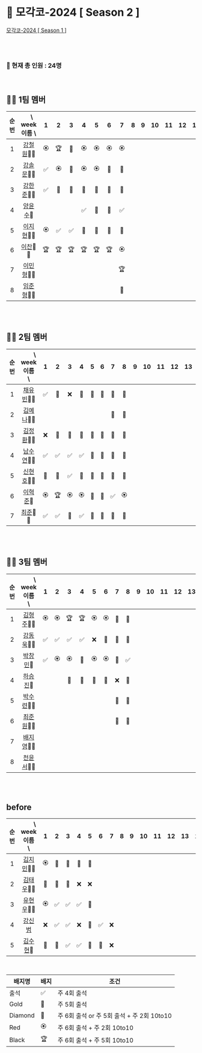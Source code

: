 # 🎾 모각코-2024 [ Season 2 ]

[모각코-2024 [ Season 1 ]](https://github.com/Dev-Explorers/mogakko-2024/wiki/%EB%AA%A8%EA%B0%81%EC%BD%94-%EC%8B%9C%EC%A6%8C-1)


<br>
<br>

### 📢 현재 총 인원 : 24명

<br>

## 🙋‍♂️ 1팀 멤버 

|순번|　\ week<br> 이름 \  |1 | 2|3|4| 5|6 |7|8|9 |10| 11| 12|13|14|15|
| :-: |:-: | :-: | :-: | :-:| :-:| :-:| :-: | :-: | :-: |  :-:|:-:|:-:|:-:|:-:|:-:|:-:|
|1| [강철원](https://github.com/Ryan-dia)🎾🎾    |🏵️|🏆|💎|🏵️|🏵️|🏵️|🏵️|
|2| [강솔문](https://github.com/)🎾🎾            |✅|🏵️|💎|🏵️|🏵️|💎|💎|
|3| [강한준](https://github.com/)🎾🎾            |✅|🏅|🏅|🏅|🏅|🏅|🏅|
|4| [양윤수](https://github.com/)🎾             |  | |  |✅|💎|💎|✅|
|5| [이지현](https://github.com/)🎾🎾            |🏵️|✅|✅|🏅|🏅|🏅|🏅|
|6| [이찬](https://github.com/)🎾🎾              |🏆|🏆|🏆|🏆|🏆|🏆|🏵️|
|7| [이민형](https://github.com/)🎾🎾              | | | | | | |  🏆|
|8| [임준형](https://github.com/)🎾🎾              | | | | | | |  🏅|

<br>
<br>

## 🙋‍♂️ 2팀 멤버 

|순번 | 　　\ week<br>이름　\  |1 | 2|3|4| 5|6 |7|8|9 |10| 11| 12|13|14|15|
|:-: |:-: | :-: | :-: | :-:| :-:| :-:| :-: | :-: | :-: |  :-:|:-:|:-:|:-:|:-:|:-:|:-:|
|1| [채유빈](https://github.com/ChaeYubin)🎾🎾   |✅|🏅|❌|💎|💎|🏅|🏅|🏅|
|2| [김예나](https://github.com/)🎾🎾            | | | | | | |🏅|🏅|
|3| [김정환](https://github.com/)🎾🎾            |❌|🏅|💎|💎|💎|🏅|💎|💎|
|4| [남수연](https://github.com/)🎾🎾            |✅|✅|✅|✅|💎|🏅|💎|💎|
|5| [신현호](https://github.com/)🎾🎾            |🏅|🏅|✅|💎|💎|🏅|🏅|🏅|
|6| [이혁준](https://github.com/)🎾              |🏵️|🏆|🏵️|🏵️|💎|💎|✅|🏵️|
|7| [최준](https://github.com/)🎾🎾              |✅|✅|🏅|✅|💎|🏅|💎|💎|

<br>
<br>

## 🙋‍♂️  3팀 멤버

|순번| 　　\　week<br>이름　\  |1 | 2|3|4| 5|6 |7|8|9 |10| 11| 12|13|14|15|
|:-:| :-: | :-: | :-: | :-:| :-:| :-:| :-: | :-: | :-: |  :-:|:-:|:-:|:-:|:-:|:-:|:-:|
|1| [김형주](https://github.com/kim0527)🎾🎾            |🏵️|🏵️|🏆|🏆|🏵️|🏵️|💎|💎|
|2| [강동욱](https://github.com/woogie0303)🎾🎾         |✅|✅|✅|✅|❌|🏅|🏅|🏅|
|3| [박창민](https://github.com/)🎾                   |✅|🏵️|🏵️|💎|🏵️|🏵️|🏅|✅|
|4| [하승진](https://github.com/)🎾                     |  | |🏅|🏅|🏅|🏅|❌|🏅|
|5| [박수련](https://github.com/)🎾🎾                    | |  | | | | |💎|💎|
|6| [최준원](https://github.com/)🎾🎾                    | |  | | | | |🏅|🏅|
|7| [배지영](https://github.com/)🎾🎾                    | |  | | | | |  ||
|8| [천윤서](https://github.com/)🎾🎾                    | |  | | | | |  ||

<br>
<br>

## before

|순번| 　　\　week<br>이름　\  |1 | 2|3|4| 5|6 |7|8|9 |10| 11| 12|13|14|15|
|:-:| :-: | :-: | :-: | :-:| :-:| :-:| :-: | :-: | :-: |  :-:|:-:|:-:|:-:|:-:|:-:|:-:|
|1| [김지민](https://github.com/)🎾🎾            |🏵️|💎|💎|💎|💎|
|2| [김태우](https://github.com/)🎾🎾                   |💎|💎|🏅|❌|❌|
|3| [유현우](https://github.com/uhanuu)🎾🎾             |🏵️|✅|✅|✅|🏅|
|4| [강신범](https://github.com/kangsinbeom)    |❌|✅|✅|❌|🏅|✅|❌|
|5| [김수현](https://github.com/)🎾                   |🏅|🏅|✅|✅|💎|🏅|❌|

<br>

|배지명|배지|조건|
| --- | ---| ---|
|출석 |✅ | 주 4회 출석 |
|Gold |🏅 | 주 5회 출석 |
|Diamond|💎| 주 6회 출석 or 주 5회 출석 + 주 2회 10to10 |
|Red |🏵️| 주 6회 출석 + 주 2회 10to10 |
|Black |🏆 | 주 6회 출석 +  주 5회 10to10 |


